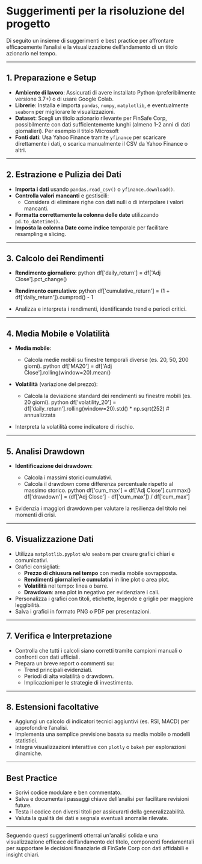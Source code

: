 
# Suggerimenti per la risoluzione del progetto

Di seguito un insieme di suggerimenti e best practice per affrontare efficacemente l’analisi e la visualizzazione dell’andamento di un titolo azionario nel tempo.

---

## 1. Preparazione e Setup

- **Ambiente di lavoro**: Assicurati di avere installato Python (preferibilmente versione 3.7+) o di usare Google Colab.
- **Librerie**: Installa e importa `pandas`, `numpy`, `matplotlib`, e eventualmente `seaborn` per migliorare le visualizzazioni.
- **Dataset**: Scegli un titolo azionario rilevante per FinSafe Corp, possibilmente con dati sufficientemente lunghi (almeno 1-2 anni di dati giornalieri). Per esempio il titolo Microsoft
- **Fonti dati**: Usa Yahoo Finance tramite `yfinance` per scaricare direttamente i dati, o scarica manualmente il CSV da Yahoo Finance o altri.

---

## 2. Estrazione e Pulizia dei Dati

- **Importa i dati** usando `pandas.read_csv()` o `yfinance.download()`.
- **Controlla valori mancanti** e gestiscili:
  - Considera di eliminare righe con dati nulli o di interpolare i valori mancanti.
- **Formatta correttamente la colonna delle date** utilizzando `pd.to_datetime()`.
- **Imposta la colonna Date come indice** temporale per facilitare resampling e slicing.

---

## 3. Calcolo dei Rendimenti

- **Rendimento giornaliero**:
  python
  df['daily_return'] = df['Adj Close'].pct_change()
  
- **Rendimento cumulativo**:
  python
  df['cumulative_return'] = (1 + df['daily_return']).cumprod() - 1
  
- Analizza e interpreta i rendimenti, identificando trend e periodi critici.

---

## 4. Media Mobile e Volatilità

- **Media mobile**:
  - Calcola medie mobili su finestre temporali diverse (es. 20, 50, 200 giorni).
  python
  df['MA20'] = df['Adj Close'].rolling(window=20).mean()
  
- **Volatilità** (variazione del prezzo):
  - Calcola la deviazione standard dei rendimenti su finestre mobili (es. 20 giorni).
  python
  df['volatility_20'] = df['daily_return'].rolling(window=20).std() * np.sqrt(252)  # annualizzata
  
- Interpreta la volatilità come indicatore di rischio.

---

## 5. Analisi Drawdown

- **Identificazione dei drawdown**:
  - Calcola i massimi storici cumulativi.
  - Calcola il drawdown come differenza percentuale rispetto al massimo storico.
  python
  df['cum_max'] = df['Adj Close'].cummax()
  df['drawdown'] = (df['Adj Close'] - df['cum_max']) / df['cum_max']
  
- Evidenzia i maggiori drawdown per valutare la resilienza del titolo nei momenti di crisi.

---

## 6. Visualizzazione Dati

- Utilizza `matplotlib.pyplot` e/o `seaborn` per creare grafici chiari e comunicativi.
- Grafici consigliati:
  - **Prezzo di chiusura nel tempo** con media mobile sovrapposta.
  - **Rendimenti giornalieri e cumulativi** in line plot o area plot.
  - **Volatilità** nel tempo: linea o barre.
  - **Drawdown**: area plot in negativo per evidenziare i cali.
- Personalizza i grafici con titoli, etichette, legende e griglie per maggiore leggibilità.
- Salva i grafici in formato PNG o PDF per presentazioni.

---

## 7. Verifica e Interpretazione

- Controlla che tutti i calcoli siano corretti tramite campioni manuali o confronti con dati ufficiali.
- Prepara un breve report o commenti su:
  - Trend principali evidenziati.
  - Periodi di alta volatilità o drawdown.
  - Implicazioni per le strategie di investimento.

---

## 8. Estensioni facoltative

- Aggiungi un calcolo di indicatori tecnici aggiuntivi (es. RSI, MACD) per approfondire l’analisi.
- Implementa una semplice previsione basata su media mobile o modelli statistici.
- Integra visualizzazioni interattive con `plotly` o `bokeh` per esplorazioni dinamiche.

---

## Best Practice

- Scrivi codice modulare e ben commentato.
- Salva e documenta i passaggi chiave dell’analisi per facilitare revisioni future.
- Testa il codice con diversi titoli per assicurarti della generalizzabilità.
- Valuta la qualità dei dati e segnala eventuali anomalie rilevate.

---

Seguendo questi suggerimenti otterrai un'analisi solida e una visualizzazione efficace dell’andamento del titolo, componenti fondamentali per supportare le decisioni finanziarie di FinSafe Corp con dati affidabili e insight chiari.
